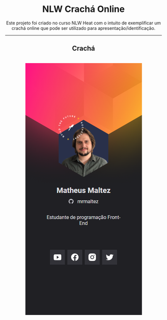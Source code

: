<h1 style="text-align: center">NLW Crachá Online</h1>
<p style="text-align: center">Este projeto foi criado no curso NLW Heat com o intuito de exemplificar um crachá online que pode ser utilizado para apresentação/identificação.  </p>

<hr>

<h2 style = "text-align: center">Crachá</h2>
<br>
<div style= "text-align:center" ><img src="images/Cracha.png" /></div>
<br>